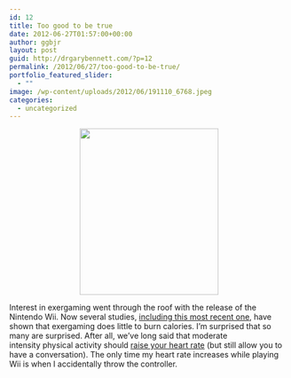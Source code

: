 ```yaml
---
id: 12
title: Too good to be true
date: 2012-06-27T01:57:00+00:00
author: ggbjr
layout: post
guid: http://drgarybennett.com/?p=12
permalink: /2012/06/27/too-good-to-be-true/
portfolio_featured_slider:
  - ""
image: /wp-content/uploads/2012/06/191110_6768.jpeg
categories:
  - uncategorized
---
```

<p style="text-align: center;">
  <a href="http://drgarybennett.com/wp-content/uploads/2012/06/191110_6768.jpeg"><img class="size-medium wp-image-13 aligncenter" title="191110_6768" src="http://drgarybennett.com/wp-content/uploads/2012/06/191110_6768-250x300.jpeg" alt="" width="250" height="300" srcset="http://drgarybennett.com/wp-content/uploads/2012/06/191110_6768-250x300.jpeg 250w, http://drgarybennett.com/wp-content/uploads/2012/06/191110_6768-853x1024.jpeg 853w, http://drgarybennett.com/wp-content/uploads/2012/06/191110_6768.jpeg 1000w" sizes="(max-width: 250px) 100vw, 250px" /></a>
</p>

Interest in exergaming went through the roof with the release of the Nintendo Wii. Now several studies, <a href="http://www.nytimes.com/2012/06/24/business/active-video-games-dont-make-youths-more-active.html?_r=3&ref=technology" target="_blank">including this most recent one</a>, have shown that exergaming does little to burn calories. I&#8217;m surprised that so many are surprised. After all, we&#8217;ve long said that moderate intensity physical activity should <a href="http://www.mayoclinic.com/health/exercise-intensity/SM00113/" target="_blank">raise your heart rate</a> (but still allow you to have a conversation). The only time my heart rate increases while playing Wii is when I accidentally throw the controller.